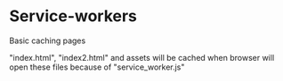 # Service-workers
Basic caching pages

"index.html", "index2.html" and assets will be cached when browser will open these files because of "service_worker.js"
